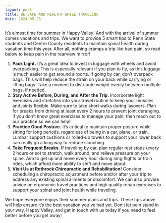 ```yaml
---
layout: post
title: BE SAFE AND HEALTHY WHILE TRAVELING
date: 2024-05-23
---
```


It’s almost time for summer in Happy Valley! And with the arrival of summer comes vacations and trips. We want to provide 5 smart tips to Penn State students and Centre County residents to maintain spinal health during vacation time this year. After all, nothing cramps a trip like bad pain, so read below to keep pain in the rearview mirror!

1. **Pack Light.** It’s a great idea to invest in luggage with wheels and avoid overpacking. This is especially relevant if you plan to fly, as this luggage is much easier to get around airports. If going by car, don’t overpack bags. This will help reduce the strain on your back while carrying or lifting bags. Take a moment to distribute weight evenly between multiple bags, if needed.
2. **Stay Active Before, During, and After the Trip.** Incorporate light exercises and stretches into your travel routine to keep your muscles and joints flexible. Make sure to take short walks during layovers. Plan for breaks from driving at least every 2 hours to prevent joint deranging. If you don’t know great exercises to manage your pain, then reach out to our practice so we can help!
3. **Practice Good Posture.** It’s critical to maintain proper posture while sitting for long periods, regardless of being in a car, plane, or train. Lumbar support cushions or rolled-up towels to support your lower back can really go a long way to reduce slouching.
4. **Take Frequent Breaks.** If traveling by car, plan regular rest stops (every 2 hours or so) to stretch, walk around, and relieve pressure on your spine. Aim to get up and move every hour during long flights or train rides, which afford more ability to shift and move about.
5. **Visit Us at Rothrock Chiropractic and Rehabilitation!** Consider scheduling a chiropractic adjustment before and/or after your trip to address any existing spinal ailments or discomfort. We can also provide advice on ergonomic travel practices and high quality rehab exercises to support your spinal and joint health while traveling.

We hope everyone enjoys their summer plans and trips. These tips above will help ensure it’s the best vacation you’ve had yet. Don’t let pain stand in your way, Happy Valley, and get in touch with us today if you need to feel better before you get away!

